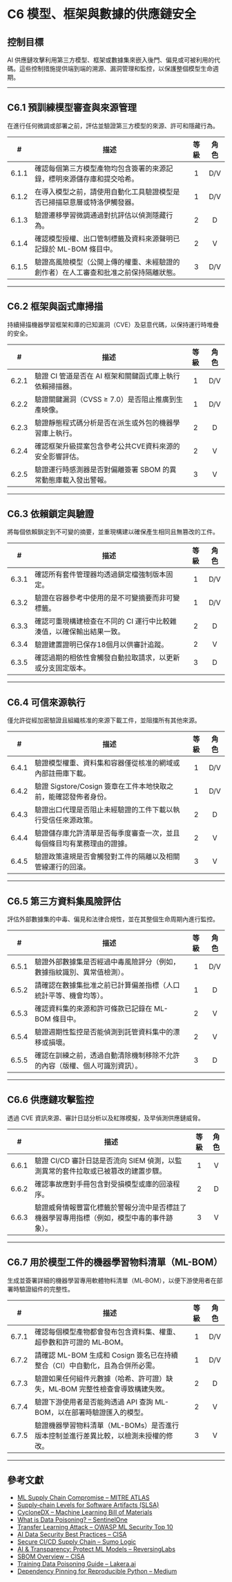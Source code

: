 # C6 模型、框架與數據的供應鏈安全

## 控制目標

AI 供應鏈攻擊利用第三方模型、框架或數據集來嵌入後門、偏見或可被利用的代碼。這些控制措施提供端到端的溯源、漏洞管理和監控，以保護整個模型生命週期。

---

## C6.1 預訓練模型審查與來源管理

在進行任何微調或部署之前，評估並驗證第三方模型的來源、許可和隱藏行為。

|   #   | 描述                                         | 等級  | 角色  |
| :---: | ------------------------------------------ | :-: | :-: |
| 6.1.1 | 確認每個第三方模型產物均包含簽署的來源記錄，標明來源儲存庫和提交哈希。        |  1  | D/V |
| 6.1.2 | 在導入模型之前，請使用自動化工具驗證模型是否已掃描惡意層或特洛伊觸發器。       |  1  | D/V |
| 6.1.3 | 驗證遷移學習微調通過對抗評估以偵測隱藏行為。                     |  2  |  D  |
| 6.1.4 | 確認模型授權、出口管制標籤及資料來源聲明已記錄於 ML-BOM 條目中。       |  2  |  V  |
| 6.1.5 | 驗證高風險模型（公開上傳的權重、未經驗證的創作者）在人工審查和批准之前保持隔離狀態。 |  3  | D/V |

---

## C6.2 框架與函式庫掃描

持續掃描機器學習框架和庫的已知漏洞（CVE）及惡意代碼，以保持運行時堆疊的安全。

|   #   | 描述                                 | 等級  | 角色  |
| :---: | ---------------------------------- | :-: | :-: |
| 6.2.1 | 驗證 CI 管道是否在 AI 框架和關鍵函式庫上執行依賴掃描器。   |  1  | D/V |
| 6.2.2 | 驗證關鍵漏洞（CVSS ≥ 7.0）是否阻止推廣到生產映像。     |  1  | D/V |
| 6.2.3 | 驗證靜態程式碼分析是否在派生或外包的機器學習庫上執行。        |  2  |  D  |
| 6.2.4 | 確認框架升級提案包含參考公共CVE資料來源的安全影響評估。      |  2  |  V  |
| 6.2.5 | 驗證運行時感測器是否對偏離簽署 SBOM 的異常動態庫載入發出警報。 |  3  |  V  |

---

## C6.3 依賴鎖定與驗證

將每個依賴鎖定到不可變的摘要，並重現構建以確保產生相同且無篡改的工件。

|   #   | 描述                                   | 等級  | 角色  |
| :---: | ------------------------------------ | :-: | :-: |
| 6.3.1 | 確認所有套件管理器均透過鎖定檔強制版本固定。               |  1  | D/V |
| 6.3.2 | 驗證在容器參考中使用的是不可變摘要而非可變標籤。             |  1  | D/V |
| 6.3.3 | 確認可重現構建檢查在不同的 CI 運行中比較雜湊值，以確保輸出結果一致。 |  2  |  D  |
| 6.3.4 | 驗證建置證明已保存18個月以供審計追蹤。                 |  2  |  V  |
| 6.3.5 | 確認過期的相依性會觸發自動拉取請求，以更新或分支固定版本。        |  3  |  D  |

---

## C6.4 可信來源執行

僅允許從經加密驗證且組織核准的來源下載工件，並阻擋所有其他來源。

|   #   | 描述                                       | 等級  | 角色  |
| :---: | ---------------------------------------- | :-: | :-: |
| 6.4.1 | 驗證模型權重、資料集和容器僅從核准的網域或內部註冊庫下載。            |  1  | D/V |
| 6.4.2 | 驗證 Sigstore/Cosign 簽章在工件本地快取之前，能確認發佈者身份。 |  1  | D/V |
| 6.4.3 | 驗證出口代理是否阻止未經驗證的工件下載以執行受信任來源政策。           |  2  |  D  |
| 6.4.4 | 驗證儲存庫允許清單是否每季度審查一次，並且每個條目均有業務理由的證據。      |  2  |  V  |
| 6.4.5 | 驗證政策違規是否會觸發對工件的隔離以及相關管線運行的回滾。            |  3  |  V  |

---

## C6.5 第三方資料集風險評估

評估外部數據集的中毒、偏見和法律合規性，並在其整個生命周期內進行監控。

|   #   | 描述                                    | 等級  | 角色  |
| :---: | ------------------------------------- | :-: | :-: |
| 6.5.1 | 驗證外部數據集是否經過中毒風險評分（例如，數據指紋識別、異常值檢測）。   |  1  | D/V |
| 6.5.2 | 請確認在數據集批准之前已計算偏差指標（人口統計平等、機會均等）。      |  1  |  D  |
| 6.5.3 | 確認資料集的來源和許可條款已記錄在 ML-BOM 條目中。         |  2  |  V  |
| 6.5.4 | 驗證週期性監控是否能偵測到託管資料集中的漂移或損壞。            |  2  |  V  |
| 6.5.5 | 確認在訓練之前，透過自動清除機制移除不允許的內容（版權、個人可識別資訊）。 |  3  |  D  |

---

## C6.6 供應鏈攻擊監控

透過 CVE 資訊來源、審計日誌分析以及紅隊模擬，及早偵測供應鏈威脅。

|   #   | 描述                                              | 等級  | 角色  |
| :---: | ----------------------------------------------- | :-: | :-: |
| 6.6.1 | 驗證 CI/CD 審計日誌是否流向 SIEM 偵測，以監測異常的套件拉取或已被篡改的建置步驟。 |  1  |  V  |
| 6.6.2 | 確認事故應對手冊包含對受損模型或庫的回滾程序。                         |  2  |  D  |
| 6.6.3 | 驗證威脅情報豐富化標籤於警報分流中是否標註了機器學習專用指標（例如，模型中毒的事件跡象）。   |  3  |  V  |

---

## C6.7 用於模型工件的機器學習物料清單（ML-BOM）

生成並簽署詳細的機器學習專用軟體物料清單（ML‑BOM），以便下游使用者在部署時驗證組件的完整性。

|   #   | 描述                                              | 等級  | 角色  |
| :---: | ----------------------------------------------- | :-: | :-: |
| 6.7.1 | 確認每個模型產物都會發布包含資料集、權重、超參數和許可證的 ML‑BOM。           |  1  | D/V |
| 6.7.2 | 請確認 ML-BOM 生成和 Cosign 簽名已在持續整合（CI）中自動化，且為合併所必需。 |  1  | D/V |
| 6.7.3 | 驗證如果任何組件元數據（哈希、許可證）缺失，ML‑BOM 完整性檢查會導致構建失敗。      |  2  |  D  |
| 6.7.4 | 驗證下游使用者是否能夠透過 API 查詢 ML-BOM，以在部署時驗證匯入的模型。       |  2  |  V  |
| 6.7.5 | 驗證機器學習物料清單（ML-BOMs）是否進行版本控制並進行差異比較，以檢測未授權的修改。   |  3  |  V  |

---

## 參考文獻

* [ML Supply Chain Compromise – MITRE ATLAS](https://misp-galaxy.org/mitre-atlas-attack-pattern/)
* [Supply‑chain Levels for Software Artifacts (SLSA)](https://slsa.dev/)
* [CycloneDX – Machine Learning Bill of Materials](https://cyclonedx.org/capabilities/mlbom/)
* [What is Data Poisoning? – SentinelOne](https://www.sentinelone.com/cybersecurity-101/cybersecurity/data-poisoning/)
* [Transfer Learning Attack – OWASP ML Security Top 10](https://owasp.org/www-project-machine-learning-security-top-10/docs/ML07_2023-Transfer_Learning_Attack)
* [AI Data Security Best Practices – CISA](https://www.cisa.gov/news-events/cybersecurity-advisories/aa25-142a)
* [Secure CI/CD Supply Chain – Sumo Logic](https://www.sumologic.com/blog/secure-azure-devops-github-supply-chain-attacks)
* [AI & Transparency: Protect ML Models – ReversingLabs](https://www.reversinglabs.com/blog/ai-and-transparency-how-ml-model-creators-can-protect-against-supply-chain-attacks)
* [SBOM Overview – CISA](https://www.cisa.gov/sbom)
* [Training Data Poisoning Guide – Lakera.ai](https://www.lakera.ai/blog/training-data-poisoning)
* [Dependency Pinning for Reproducible Python – Medium](https://medium.com/data-science-collective/guarantee-a-locked-reproducible-environment-with-every-python-run-c0e2bf19fb53)

